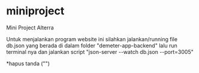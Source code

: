 # miniproject

Mini Project Alterra

Untuk menjalankan program website ini silahkan jalankan/running file db.json yang berada di dalam folder "demeter-app-backend"
lalu run terminal nya dan jalankan script "json-server --watch db.json --port=3005"

\*hapus tanda ("")
